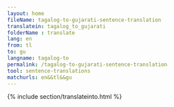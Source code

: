 ```yaml
---
layout: home
fileName: tagalog-to-gujarati-sentence-translation
translatein: tagalog_to_gujarati
folderName : translate
lang: en
from: tl
to: gu
langname: tagalog-to
permalink: /tagalog-to-gujarati-sentence-translation
tool: sentence-translations
matchurls: en&&tl&&gu
---
```

{% include section/translateinto.html %}
